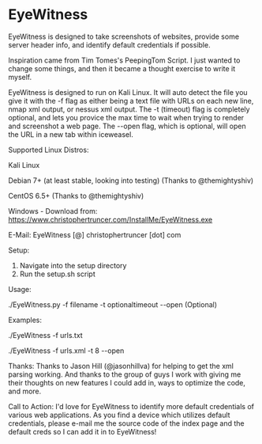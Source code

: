 EyeWitness
======

EyeWitness is designed to take screenshots of websites, provide some server header info, and identify default credentials if possible.

Inspiration came from Tim Tomes's PeepingTom Script.  I just wanted to change some things, and then it became a thought exercise to write it myself.

EyeWitness is designed to run on Kali Linux.  It will auto detect the file you give it with the -f flag as either being a text file with URLs on each new line, nmap xml output, or nessus xml output.  The -t (timeout) flag is completely optional, and lets you provice the max time to wait when trying to render and screenshot a web page.  The --open flag, which is optional, will open the URL in a new tab within iceweasel.

Supported Linux Distros:

Kali Linux

Debian 7+ (at least stable, looking into testing) (Thanks to @themightyshiv)

CentOS 6.5+ (Thanks to @themightyshiv)

Windows - Download from: https://www.christophertruncer.com/InstallMe/EyeWitness.exe


E-Mail: EyeWitness [@] christophertruncer [dot] com

Setup:

1. Navigate into the setup directory
2. Run the setup.sh script

Usage:

./EyeWitness.py -f filename -t optionaltimeout --open (Optional)

Examples:

./EyeWitness -f urls.txt

./EyeWitness -f urls.xml -t 8 --open

Thanks:
Thanks to Jason Hill (@jasonhillva) for helping to get the xml parsing working.  And thanks to the group of guys I work with giving me their thoughts on new features I could add in, ways to optimize the code, and more.

Call to Action:
I'd love for EyeWitness to identify more default credentials of various web applications.  As you find a device which utilizes default credentials, please e-mail me the source code of the index page and the default creds so I can add it in to EyeWitness!

